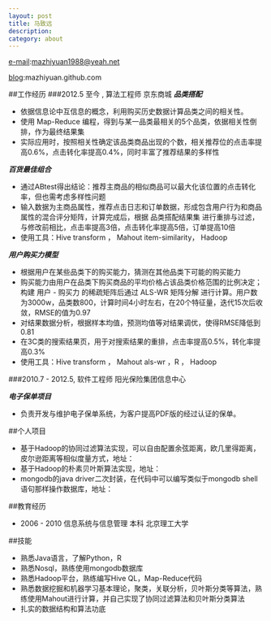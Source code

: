 ```yaml
---
layout: post
title: 马致远
description: 
category: about
---
```


[e-mail][mmail]:mazhiyuan1988@yeah.net

[blog][mblog]:mazhiyuan.github.com


##工作经历
###2012.5 至今 , 算法工程师 京东商城
***品类搭配***

- 依据信息论中互信息的概念，利用购买历史数据计算品类之间的相关性。
- 使用 Map-Reduce 编程，得到与某一品类最相关的5个品类，依据相关性倒排，作为最终结果集
- 实际应用时，按照相关性确定该品类商品出现的个数，相关推荐位的点击率提高0.6%，点击转化率提高0.4%，同时丰富了推荐结果的多样性

***百货最佳组合***

- 通过ABtest得出结论：推荐主商品的相似商品可以最大化该位置的点击转化率，但也需考虑多样性问题
- 输入数据为主商品属性，推荐点击日志和订单数据，形成包含用户行为和商品属性的混合评分矩阵，计算完成后，根据 品类搭配结果集 进行重排与过滤，与修改前相比，点击率提高3倍，点击转化率提高5倍，订单提高10倍
- 使用工具：Hive transform ， Mahout item-similarity， Hadoop


***用户购买力模型***

- 根据用户在某些品类下的购买能力，猜测在其他品类下可能的购买能力
- 购买能力由用户在品类下购买商品的平均价格占该品类价格范围的比例决定；构建 用户 - 购买力 的稀疏矩阵后通过 ALS-WR 矩阵分解 进行计算。用户数为3000w，品类数800，计算时间4小时左右，在20个特征量，迭代15次后收敛，RMSE的值为0.97
- 对结果数据分析，根据样本均值，预测均值等对结果调优，使得RMSE降低到0.81
- 在3C类的搜索结果页，用于对搜索结果的重排，点击率提高0.5%，转化率提高0.3%
- 使用工具：Hive transform ， Mahout als-wr ，R ， Hadoop


###2010.7 - 2012.5, 软件工程师 阳光保险集团信息中心

***电子保单项目***

- 负责开发与维护电子保单系统，为客户提高PDF版的经过认证的保单。

##个人项目

- 基于Hadoop的协同过滤算法实现，可以自由配置余弦距离，欧几里得距离，皮尔逊距离等相似度量方式，地址：
- 基于Hadoop的朴素贝叶斯算法实现，地址：
- mongodb的java driver二次封装，在代码中可以编写类似于mongodb shell语句那样操作数据库，地址：


##教育经历
- 2006 - 2010 信息系统与信息管理 本科 北京理工大学

##技能
- 熟悉Java语言，了解Python，R
- 熟悉Nosql，熟练使用mongodb数据库
- 熟悉Hadoop平台，熟练编写Hive QL，Map-Reduce代码
- 熟悉数据挖掘和机器学习基本理论，聚类，关联分析，贝叶斯分类等算法，熟练使用Mahout进行计算，并自己实现了协同过滤算法和贝叶斯分类算法
- 扎实的数据结构和算法功底


[mmail]: mailto:mazhiyuan1988@yeah.net "my e-mail"
[mblog]: http://mazhiyuan.github.com  "my blog" 

